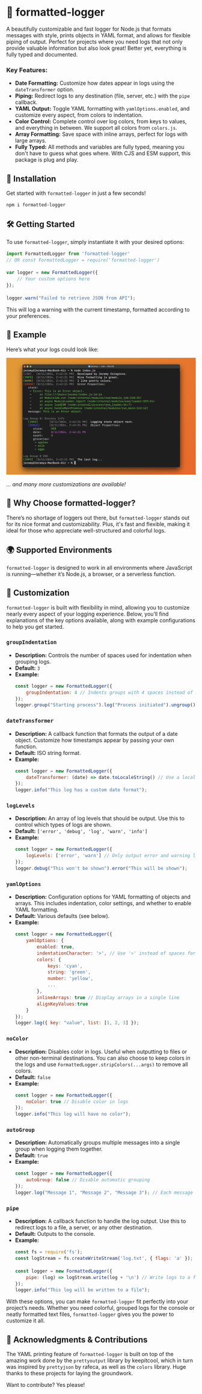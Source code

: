# 🌟 formatted-logger

A beautifully customizable and fast logger for Node.js that formats messages with style, prints objects in YAML format, and allows for flexible piping of output. Perfect for projects where you need logs that not only provide valuable information but also look great! Better yet, everything is fully typed and documented.
### Key Features:

- **Date Formatting:** Customize how dates appear in logs using the `dateTransformer` option.
- **Piping:** Redirect logs to any destination (file, server, etc.) with the `pipe` callback.
- **YAML Output:** Toggle YAML formatting with `yamlOptions.enabled`, and customize every aspect, from colors to indentation.
- **Color Control:** Complete control over log colors, from keys to values, and everything in between. We support all colors from `colors.js`.
- **Array Formatting:** Save space with inline arrays, perfect for logs with large arrays.
- **Fully Typed:** All methods and variables are fully typed, meaning you don't have to guess what goes where. With CJS and ESM support, this package is plug and play.
## 🚀 Installation

Get started with `formatted-logger` in just a few seconds!

```bash
npm i formatted-logger
```

## 🛠 Getting Started

To use `formatted-logger`, simply instantiate it with your desired options:

```javascript
import FormattedLogger from 'formatted-logger'
// OR const FormattedLogger = require('formatted-logger')

var logger = new FormattedLogger({
    // Your custom options here
});

logger.warn("Failed to retrieve JSON from API");
```

This will log a warning with the current timestamp, formatted according to your preferences.

## 📸 Example

Here’s what your logs could look like:

![Example log in console](example-log.png)

_... and many more customizations are available!_
## 🌟 Why Choose formatted-logger?

There’s no shortage of loggers out there, but `formatted-logger` stands out for its nice format and customizability. Plus, it's fast and flexible, making it ideal for those who appreciate well-structured and colorful logs.

## 🌍 Supported Environments

`formatted-logger` is designed to work in all environments where JavaScript is running—whether it’s Node.js, a browser, or a serverless function.

## 🎨 Customization

`formatted-logger` is built with flexibility in mind, allowing you to customize nearly every aspect of your logging experience. Below, you’ll find explanations of the key options available, along with example configurations to help you get started.

### `groupIndentation`
- **Description:** Controls the number of spaces used for indentation when grouping logs.
- **Default:** `3`
- **Example:**
  ```javascript
  const logger = new FormattedLogger({
      groupIndentation: 4 // Indents groups with 4 spaces instead of 3
  });
  logger.group("Starting process").log("Process initiated").ungroup();
  ```

### `dateTransformer`
- **Description:** A callback function that formats the output of a date object. Customize how timestamps appear by passing your own function.
- **Default:** ISO string format.
- **Example:**
  ```javascript
  const logger = new FormattedLogger({
      dateTransformer: (date) => date.toLocaleString() // Use a localized date string
  });
  logger.info("This log has a custom date format");
  ```

### `logLevels`
- **Description:** An array of log levels that should be output. Use this to control which types of logs are shown.
- **Default:** `['error', 'debug', 'log', 'warn', 'info']`
- **Example:**
  ```javascript
  const logger = new FormattedLogger({
      logLevels: ['error', 'warn'] // Only output error and warning logs
  });
  logger.debug("This won't be shown").error("This will be shown");
  ```

### `yamlOptions`
- **Description:** Configuration options for YAML formatting of objects and arrays. This includes indentation, color settings, and whether to enable YAML formatting.
- **Default:** Various defaults (see below).
- **Example:**
  ```javascript
  const logger = new FormattedLogger({
      yamlOptions: {
          enabled: true,
          indentationCharacter: '>', // Use '>' instead of spaces for indentation
          colors: {
              keys: 'cyan',
              string: 'green',
              number: 'yellow',
              ...
          },
          inlineArrays: true // Display arrays in a single line
          alignKeyValues:true
      }
  });
  logger.log({ key: "value", list: [1, 2, 3] });
  ```

### `noColor`
- **Description:** Disables color in logs. Useful when outputting to files or other non-terminal destinations. You can also choose to keep colors in the logs and use `FormattedLogger.stripColors(...args)` to remove all colors. 
- **Default:** `false`
- **Example:**
  ```javascript
  const logger = new FormattedLogger({
      noColor: true // Disable color in logs
  });
  logger.info("This log will have no color");
  ```

### `autoGroup`
- **Description:** Automatically groups multiple messages into a single group when logging them together.
- **Default:** `true`
- **Example:**
  ```javascript
  const logger = new FormattedLogger({
      autoGroup: false // Disable automatic grouping
  });
  logger.log("Message 1", "Message 2", "Message 3"); // Each message is logged separately
  ```

### `pipe`
- **Description:** A callback function to handle the log output. Use this to redirect logs to a file, a server, or any other destination.
- **Default:** Outputs to the console.
- **Example:**
  ```javascript
  const fs = require('fs');
  const logStream = fs.createWriteStream('log.txt', { flags: 'a' });

  const logger = new FormattedLogger({
      pipe: (log) => logStream.write(log + '\n') // Write logs to a file
  });
  logger.info("This log will be written to a file");
  ```

With these options, you can make `formatted-logger` fit perfectly into your project’s needs. Whether you need colorful, grouped logs for the console or neatly formatted text files, `formatted-logger` gives you the power to customize it all.





## 🔧 Acknowledgments & Contributions

The YAML printing feature of `formatted-logger` is built on top of the amazing work done by the `prettyoutput` library by keepitcool, which in turn was inspired by `prettyjson` by rafeca, as well as the `colors` library. Huge thanks to these projects for laying the groundwork.

Want to contribute? Yes please!
